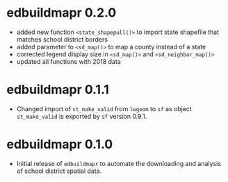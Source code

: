 # edbuildmapr 0.2.0

* added new function `<state_shapepull()>` to import state shapefile that matches school district borders
* added parameter to `<sd_map()>` to map a county instead of a state
* corrected legend display size in `<sd_map()>` and `<sd_neighbor_map()>`
* updated all functions with 2018 data

# edbuildmapr 0.1.1

* Changed import of `st_make_valid` from `lwgeom` to `sf` as object `st_make_valid` is exported by `sf` version 0.9.1.

# edbuildmapr 0.1.0

* Initial release of `edbuildmapr` to automate the downloading and analysis of school district spatial data. 
